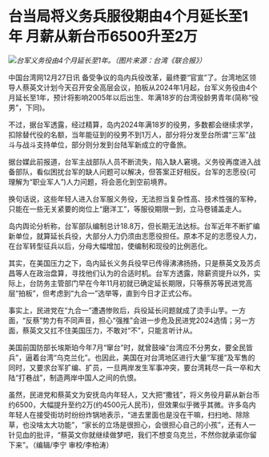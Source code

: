 # 台当局将义务兵服役期由4个月延长至1年 月薪从新台币6500升至2万

![](https://inews.gtimg.com/newsapp_bt/0/15579049607/1000)_台军义务役由4个月延长至1年。（图片来源：台湾《联合报》）_

中国台湾网12月27日讯
备受争议的岛内兵役改革，最终要“官宣”了。台湾地区领导人蔡英文计划今天召开安全高层会议，拍板从2024年1月起，台军义务役由4个月延长至1年，预计将影响2005年以后出生、年满18岁的台湾役龄男青年(简称“役男”，下同)。

不过，据台军透露，经过精算，岛内2024年满18岁的役男，多数都会继续求学，扣除替代役的名额，当年能征到的役男不到1万人，部分将分发至台所谓“三军”战斗与战斗支持单位，部分则分发到台陆军新成立的守备旅。

据台媒此前报道，台军主战部队人员不断流失，陷入缺人窘境。义务役再度进入战备部队，看似困扰台军的缺人问题可以解决，但答案正好相反。台军的志愿役(可理解为“职业军人”)人力问题，将会恶化到空前境界。

换句话说，这些年轻人进入台军服义务役，无法担当复杂性高、技术性强的军种，只能在一些无关紧要的岗位上“磨洋工”，等服役期限一到，立马卷铺盖走人。

岛内舆论分析称，台军部队编制总计18.8万，但长期无法达标。台军近年不断扩编新单位，就算延长兵役，大部分人力仍须由志愿役担任。原本不足的志愿役人力，在台军转型征兵以后，分母大幅增加，使编制和现役的比例恶化。

其实，在美国压力之下，岛内延长义务兵役早已传得沸沸扬扬，只是蔡英文及苏贞昌等人在政治盘算，寻找他们认为的合适时机。台军方透露，除薪资提升以外，实际上，台防务主管部门早在今年11月初就已确定延长期限，只等蔡苏等民进党高层“拍板”，但考虑到“九合一”选举等，直到今日才正式公布。

事实上，民进党在“九合一”遭遇惨败后，兵役延长问题就成了烫手山芋。一方面，“反蔡”势力有不同声音，担心“强推”会进一步危及民进党2024选情；另一方面，蔡英文又扛不住美国压力，不敢对“不”，只能言听计从。

美国前国防部长埃斯珀今年7月“窜台”时，就曾鼓噪“台湾应不分男女，要全民皆兵”，逼着台湾“乌克兰化”。也因此，美国在对台湾地区进行大量“军援”及军售的同时，又要求台军扩编、扩员，一旦两岸发生军事冲突，要台湾耗尽一兵一卒和大陆“打巷战”，制造两岸中国人之间的仇恨。

虽然，民进党和蔡英文为安抚岛内年轻人，又大把“撒钱”，将义务役月薪从新台币约6500，大幅提升至约2万(约4500元人民币)，但效果似乎微乎其微。许多岛内年轻人在接受街坊时纷纷炸锅地表示，“进去里面也是没在干嘛，扫扫地、除除草，也没啥太大功能”，“家长的立场是很担心，会很担心自己的小孩”，还有人一针见血的批评，“蔡英文你就继续做梦吧，我们不想变乌克兰，不然你就承诺你留下来”。（编辑/李宁
审校/李柏涛）

